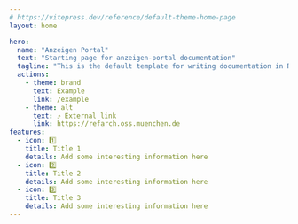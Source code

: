 ```yaml
---
# https://vitepress.dev/reference/default-theme-home-page
layout: home

hero:
  name: "Anzeigen Portal"
  text: "Starting page for anzeigen-portal documentation"
  tagline: "This is the default template for writing documentation in RefArch applications"
  actions:
    - theme: brand
      text: Example
      link: /example
    - theme: alt
      text: ⤴ External link
      link: https://refarch.oss.muenchen.de
features:
  - icon: 1️⃣
    title: Title 1
    details: Add some interesting information here
  - icon: 2️⃣
    title: Title 2
    details: Add some interesting information here
  - icon: 3️⃣
    title: Title 3
    details: Add some interesting information here
---
```

